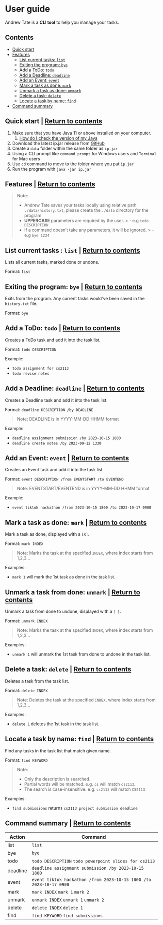 # User guide
Andrew Tate is a **CLI tool** to help you manage your tasks.

## Contents
* [Quick start](#quick-start--return-to-contents)
* [Features](#features--return-to-contents)
  -  [List current tasks: `list`](#list-current-tasks--list--return-to-contents)
  -  [Exiting the program: `bye`](#exiting-the-program-bye--return-to-contents)
  -  [Add a ToDo: `todo`](#add-a-todo-todo--return-to-contents)
  -  [Add a Deadline: `deadline`](#add-a-deadline-deadline--return-to-contents)
  -  [Add an Event: `event`](#add-an-event-event--return-to-contents)
  -  [Mark a task as done: `mark`](#mark-a-task-as-done-mark--return-to-contents)
  -  [Unmark a task as done: `unmark`](#unmark-a-task-from-done-unmark--return-to-contents)
  -  [Delete a task: `delete`](#delete-a-task-delete--return-to-contents)
  -  [Locate a task by name: `find`](#locate-a-task-by-name-find--return-to-contents)
* [Command summary](#command-summary--return-to-contents)


## Quick start | [Return to contents](#contents)
1. Make sure that you have Java 11 or above installed on your computer.
   1. [How do I check the version of my Java](https://www.java.com/en/download/help/version_manual.html)
2. Download the latest ip.jar release from [GitHub](https://github.com/000verflow/ip/releases)
3. Create a `data` folder within the same folder as `ip.jar`
4. Using a CLI prompt like `command prompt` for Windows users and `Terminal` for Mac users
5. Use `cd` command to move to the folder where you put `ip.jar`
6. Run the program with `java -jar ip.jar`

## Features | [Return to contents](#contents)

> Note:
> - Andrew Tate saves your tasks locally using relative path `./data/history.txt`, please create the `./data` directory
    for the program
> - **UPPERCASE** parameters are required by the user.
    >   - e.g `todo DESCRIPTION`
> - If a command doesn't take any parameters, it will be ignored.
    >   - e.g `bye 1234`

## List current tasks : `list` | [Return to contents](#contents)
Lists all current tasks, marked done or undone.

Format: `list`

## Exiting the program: `bye` | [Return to contents](#contents)
Exits from the program. Any current tasks would've been saved in the `history.txt` file.

Format: `bye`

## Add a ToDo: `todo` | [Return to contents](#contents)
Creates a ToDo task and add it into the task list.

Format: `todo DESCRIPTION`

Example:
- `todo assignment for cs2113`
- `todo revise notes`

## Add a Deadline: `deadline` | [Return to contents](#contents)
Creates a Deadline task and add it into the task list.

Format: `deadline DESCRIPTION /by DEADLINE`
> Note: DEADLINE is in YYYY-MM-DD HHMM format

Example:
- `deadline assignment submission /by 2023-10-15 1800`
- `deadline create notes /by 2023-09-12 1330 `

## Add an Event: `event` | [Return to contents](#contents)
Creates an Event task and add it into the task list.

Format: `event DESCRIPTION /from EVENTSTART /to EVENTEND`
> Note: EVENTSTART/EVENTEND is in YYYY-MM-DD HHMM format

Example:
- `event tiktok hackathon /from 2023-10-15 1800 /to 2023-10-17 0900`


## Mark a task as done: `mark` | [Return to contents](#contents)
Mark a task as done, displayed with a `[X]`.

Format: `mark INDEX`

>Note: Marks the task at the specified `INDEX`, where index starts from 1,2,3...

Examples:
- `mark 1` will mark the 1st task as done in the task list.

## Unmark a task from done: `unmark` | [Return to contents](#contents)
Unmark a task from done to undone, displayed with a `[ ]`.

Format: `unmark INDEX`

>Note: Marks the task at the specified `INDEX`, where index starts from 1,2,3...

Examples:
- `unmark 1` will unmark the 1st task from done to undone in the task list.


## Delete a task: `delete` | [Return to contents](#contents)
Deletes a task from the task list.

Format: `delete INDEX`

>Note: Deletes the task at the specified `INDEX`, where index starts from 1,2,3...

Examples:
- `delete 1` deletes the 1st task in the task list.

## Locate a task by name: `find` | [Return to contents](#contents)
Find any tasks in the task list that match given name.

Format: `find KEYWORD`

> Note:
> - Only the description is searched.
> - Partial words will be matched. e.g. `cs` will match `cs2113`.
> - The search is case-insensitive. e.g. `cs2113` will match `CS2113`

Examples:
- `find submissions` returns `cs2113 project submission deadline`


## Command summary | [Return to contents](#contents)

| Action   | Command                                                            |
|----------|--------------------------------------------------------------------|
| list     | `list`                                                             |
| bye      | `bye`                                                              |
| todo     | `todo DESCRIPTION` `todo powerpoint slides for cs2113`             |
| deadline | `deadline assignment submission /by 2023-10-15 1800`               |
| event    | `event tiktok hackathon /from 2023-10-15 1800 /to 2023-10-17 0900` |
| mark     | `mark INDEX` `mark 1` `mark 2`                                     |
| unmark   | `unmark INDEX` `unmark 1` `unmark 2`                               |
| delete   | `delete INDEX` `delete 1`                                          |
| find     | `find KEYWORD` `find submissions`                                  |                     

